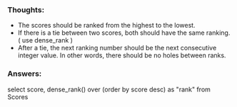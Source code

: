 ### Thoughts:
- The scores should be ranked from the highest to the lowest.
- If there is a tie between two scores, both should have the same ranking. ( use dense_rank ) 
- After a tie, the next ranking number should be the next consecutive integer value. In other words, there should be no holes between ranks.

### Answers: 
select score, dense_rank() over (order by score desc) as "rank" from Scores
